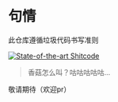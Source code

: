 # 句情

此仓库遵循垃圾代码书写准则

[![State-of-the-art Shitcode](https://img.shields.io/static/v1?label=State-of-the-art&message=Shitcode&color=7B5804)](https://github.com/trekhleb/state-of-the-art-shitcode)

> 香菇怎么叫？咕咕咕咕咕...

敬请期待（欢迎pr）

